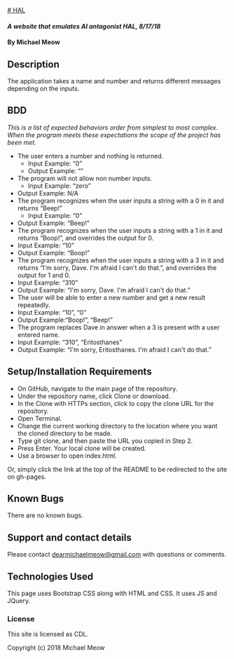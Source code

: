 [# HAL](https://michaelmeow.github.io/beep_boop)

#### _A website that emulates AI antagonist HAL, 8/17/18_

#### By Michael Meow

## Description

The application takes a name and number and returns different messages depending on the inputs.

## BDD

_This is a list of expected behaviors order from simplest to most complex.  When the program meets these expectations the scope of the project has been met._

* The user enters a number and nothing is returned.
  *	Input Example: “0”
  *	Output Example: “”
*	The program will not allow non number inputs.
	* Input Example: “zero”
  *	Output Example: N/A
*	The program recognizes when the user inputs a string with a 0 in it and returns “Beep!”
	* Input Example: “0”
  *	Output Example: “Beep!”
*	The program recognizes when the user inputs a string with a 1 in it and returns “Boop!”, and overrides the output for 0.
  *	Input Example: “10”
  *	Output Example: “Boop!”
*	The program recognizes when the user inputs a string with a 3 in it and returns “I'm sorry, Dave. I'm afraid I can't do that.”, and overrides the output for 1 and 0.
  *	Input Example: “310”
  *	Output Example: “I'm sorry, Dave. I'm afraid I can't do that.”
*	The user will be able to enter a new number and get a new result repeatedly.
  *	Input Example: “10”, “0”
  *	Output Example:“Boop!”, “Beep!”
*	The program replaces Dave in answer when a 3 is present with a user entered name.
  *	Input Example: “310”, “Eritosthanes”
  *	Output Example: “I'm sorry, Eritosthanes. I'm afraid I can't do that.”


## Setup/Installation Requirements

* On GitHub, navigate to the main page of the repository.
* Under the repository name, click Clone or download.
* In the Clone with HTTPs section, click  to copy the clone URL for the repository.
* Open Terminal.
* Change the current working directory to the location where you want the cloned directory to be made.
* Type git clone, and then paste the URL you copied in Step 2.
* Press Enter. Your local clone will be created.
* Use a browser to open index.html.

Or, simply click the link at the top of the README to be redirected to the site on gh-pages.

## Known Bugs

There are no known bugs.

## Support and contact details

Please contact dearmichaelmeow@gmail.com with questions or comments.

## Technologies Used

This page uses Bootstrap CSS along with HTML and CSS.  It uses JS and JQuery.

### License

This site is licensed as CDL.

Copyright (c) 2018 Michael Meow
